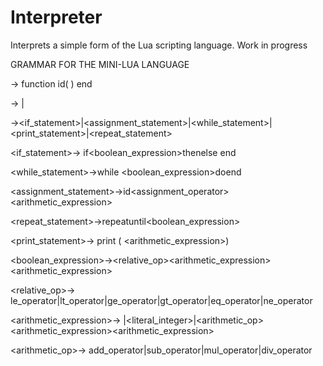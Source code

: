 # Interpreter
Interprets a simple form of the Lua scripting language. Work in progress

GRAMMAR FOR THE MINI-LUA LANGUAGE

<program>→ function id( ) <block>end

<block>→ <statement>|<statement><block>

<statement>→<if_statement>|<assignment_statement>|<while_statement>|<print_statement>|<repeat_statement>

<if_statement>→ if<boolean_expression>then<block>else <block>end

<while_statement>→while <boolean_expression>do<block>end

<assignment_statement>→id<assignment_operator><arithmetic_expression>

<repeat_statement>→repeat<block>until<boolean_expression>

<print_statement>→ print ( <arithmetic_expression>)

<boolean_expression>→<relative_op><arithmetic_expression><arithmetic_expression>

<relative_op>→ le_operator|lt_operator|ge_operator|gt_operator|eq_operator|ne_operator

<arithmetic_expression>→ <id>|<literal_integer>|<arithmetic_op><arithmetic_expression><arithmetic_expression>

<arithmetic_op>→ add_operator|sub_operator|mul_operator|div_operator

